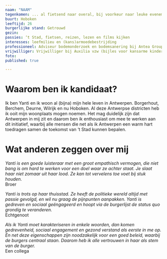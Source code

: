 ```yaml
---
naam: "NAAM"
tegenkomen: ... al fietsend naar overal, bij voorkeur naar leuke evenementen, concerten, festivals
buurt: Hoboken
leeftijd: 26
burgerlijke stand: Getrouwd
gezin:
passies: ‘t Stad, fietsen, reizen, lezen en films kijken
interesses: leefmilieu en (kans)armoedebestrijding
professioneel: Adviseur bodemonderzoek en bodemsanering bij Antea Group
vrijwilliger: Vrijwilliger bij Auxilia vzw (bijles voor kansarme kinderen)
foto:
published: true

---
```

# Waarom ben ik kandidaat?
Ik ben Yanti en ik woon al (bijna) mijn hele leven in Antwerpen. Borgerhout, Berchem, Deurne, Wilrijk en nu Hoboken. Al deze Antwerpse districten heb ik ooit mijn woonplaats mogen noemen. Het mag duidelijk zijn dat Antwerpen in mij zit en daarom ben ik enthousiast om mee te werken aan dit initiatief, waarbij alle mensen die net als ik Antwerpen een warm hart toedragen samen de toekomst van ‘t Stad kunnen bepalen.

# Wat anderen zeggen over mij
_Yanti is een goede luisteraar met een groot empathisch vermogen, die niet bang is om hard te werken voor een doel waar ze achter staat. Je slaat haar niet zomaar uit haar lood. Ze kan tot vervelens toe voet bij stuk houden._  
Broer

_Yanti is trots op haar thuisstad. Ze heeft de politieke wereld altijd met passie gevolgd, en wil nu graag de pijnpunten aanpakken. Yanti is gedreven en sociaal geëngageerd en hoopt via de burgerlijst de status quo grondig te veranderen._  
Echtgenoot

_Als ik Yanti moet karakteriseren in enkele woorden, dan komen gedrevenheid, sociaal engagement en gezond verstand als eerste in me op. En net deze eigenschappen zijn noodzakelijk voor een goed beleid, waarbij de burgers centraal staan. Daarom heb ik alle vertrouwen in haar als stem van de burger._  
Een collega


